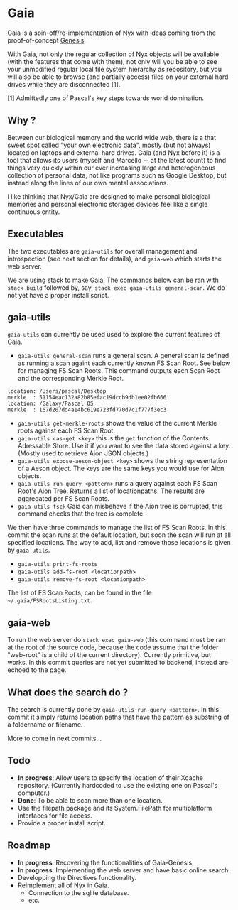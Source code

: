 # Gaia

Gaia is a spin-off/re-implementation of [Nyx](https://github.com/shutkas/Nyx) with ideas coming from the proof-of-concept [Genesis](https://github.com/shutkas/Genesis).

With Gaia, not only the regular collection of Nyx objects will be available (with the features that come with them), not only will you be able to see your unmodified regular local file system hierarchy as repository, but you will also be able to browse (and partially access) files on your external hard drives while they are disconnected [1]. 

[1] Admittedly one of Pascal's key steps towards world domination.

## Why ?

Between our biological memory and the world wide web, there is a that sweet spot called "your own electronic data", mostly (but not always) located on laptops and external hard drives. Gaia (and Nyx before it) is a tool that allows its users (myself and Marcello -- at the latest count) to find things very quickly within our ever increasing large and heterogeneous collection of personal data, not like programs such as Google Desktop, but instead along the lines of our own mental associations. 

I like thinking that Nyx/Gaia are designed to make personal biological memories and personal electronic storages devices feel like a single continuous entity.

## Executables

The two executables are `gaia-utils` for overall management and introspection (see next section for details), and `gaia-web` which starts the web server.

We are using [stack](http://docs.haskellstack.org) to make Gaia. The commands below can be ran with `stack build` followed by, say, `stack exec gaia-utils general-scan`. We do not yet have a proper install script.

## gaia-utils

`gaia-utils` can currently be used used to explore the current features of Gaia.

- `gaia-utils general-scan` runs a general scan. A general scan is defined as running a scan againt each currently known FS Scan Root. See below for managing FS Scan Roots. This command outputs each Scan Root and the corresponding Merkle Root.

```
location: /Users/pascal/Desktop
merkle  : 51154eac132a82b85efac19dccb9db1ee02fb666
location: /Galaxy/Pascal OS
merkle  : 167d207dd4a14bc619e723fd770d7c1f777f3ec3
```

- `gaia-utils get-merkle-roots` shows the value of the current Merkle roots against each FS Scan Root.
- `gaia-utils cas-get <key>` this is the `get` function of the Contents Adressable Store. Use it if you want to see the data stored against a key. (Mostly used to retrieve Aion JSON objects.) 
- `gaia-utils expose-aeson-object <key>` shows the string representation of a Aeson object. The keys are the same keys you would use for Aion objects. 
- `gaia-utils run-query <pattern>` runs a query against each FS Scan Root's Aion Tree. Returns a list of locationpaths. The results are aggregated per FS Scan Roots. 
- `gaia-utils fsck` Gaia can misbehave if the Aion tree is corrupted, this command checks that the tree is complete.  

We then have three commands to manage the list of FS Scan Roots. In this commit the scan runs at the default location, but soon the scan will run at all specified locations. The way to add, list and remove those locations is given by `gaia-utils`.

- `gaia-utils print-fs-roots`
- `gaia-utils add-fs-root <locationpath>` 
- `gaia-utils remove-fs-root <locationpath>` 

The list of FS Scan Roots, can be found in the file `~/.gaia/FSRootsListing.txt`.

## gaia-web

To run the web server do `stack exec gaia-web` (this command must be ran at the root of the source code, because the code assume that the folder "web-root" is a child of the current directory). Currently primitive, but works. In this commit queries are not yet submitted to backend, instead are echoed to the page.

## What does the search do ?

The search is currently done by `gaia-utils run-query <pattern>`. In this commit it simply returns location paths that have the pattern as substring of a foldername or filename. 

More to come in next commits...


## Todo
- **In progress**: Allow users to specify the location of their Xcache repository. (Currently hardcoded to use the existing one on Pascal's computer.)
- **Done**: To be able to scan more than one location. 
- Use the filepath package and its System.FilePath for multiplatform interfaces for file access.
- Provide a proper install script.

## Roadmap
- **In progress**: Recovering the functionalities of Gaia-Genesis. 
- **In progress**: Implementing the web server and have basic online search.
- Developping the Directives functionality.
- Reimplement all of Nyx in Gaia.
	- Connection to the sqlite database. 
	- etc.
